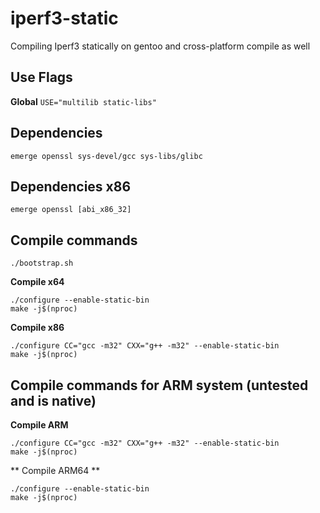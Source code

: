 # iperf3-static
Compiling Iperf3 statically on gentoo and cross-platform compile as well

## Use Flags
**Global**
`USE="multilib static-libs"`

## Dependencies
`emerge openssl sys-devel/gcc sys-libs/glibc`

## Dependencies x86
`emerge openssl [abi_x86_32]`

## Compile commands
`./bootstrap.sh`

**Compile x64**
```
./configure --enable-static-bin
make -j$(nproc)
```
**Compile x86**
```
./configure CC="gcc -m32" CXX="g++ -m32" --enable-static-bin
make -j$(nproc)
```
## Compile commands for ARM system (untested and is native)

**Compile ARM**
```
./configure CC="gcc -m32" CXX="g++ -m32" --enable-static-bin
make -j$(nproc)
```

** Compile ARM64 **
```
./configure --enable-static-bin
make -j$(nproc)
```
